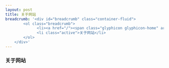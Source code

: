 ```yaml
---
layout: post
title: 关于网站
breadcrumb: '<div id="breadcrumb" class="container-fluid">
        <ol class="breadcrumb">
              <li><a href="/"><span class="glyphicon glyphicon-home" aria-hidden="true"></span>&nbsp主页</a></li>
              <li class="active">关于网站</li>
        </ol>
    </div>'
---
```

### 关于网站
